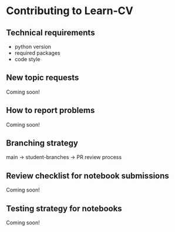 # Contributing to Learn-CV
## Technical requirements 
- python version
- required packages
- code style

## New topic requests
Coming soon!
## How to report problems
Coming soon!
## Branching strategy 
main -> student-branches -> PR review process

## Review checklist for notebook submissions
Coming soon!
## Testing strategy for notebooks
Coming soon!